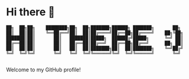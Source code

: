 # Hi there 👋


```
██╗  ██╗██╗    ████████╗██╗  ██╗███████╗██████╗ ███████╗       ██╗ 
██║  ██║██║    ╚══██╔══╝██║  ██║██╔════╝██╔══██╗██╔════╝    ██╗╚██╗
███████║██║       ██║   ███████║█████╗  ██████╔╝█████╗      ╚═╝ ██║
██╔══██║██║       ██║   ██╔══██║██╔══╝  ██╔══██╗██╔══╝      ██╗ ██║
██║  ██║██║       ██║   ██║  ██║███████╗██║  ██║███████╗    ╚═╝██╔╝
╚═╝  ╚═╝╚═╝       ╚═╝   ╚═╝  ╚═╝╚══════╝╚═╝  ╚═╝╚══════╝       ╚═╝ 
                                                                   

````


Welcome to my GitHub profile!




<!--

**sgrunber/sgrunber** is a ✨ _special_ ✨ repository because its `README.md` (this file) appears on your GitHub profile.

Here are some ideas to get you started:

- 🔭 I’m currently working on ...
- 🌱 I’m currently learning ...
- 👯 I’m looking to collaborate on ...
- 🤔 I’m looking for help with ...
- 💬 Ask me about ...
- 📫 How to reach me: ...
- 😄 Pronouns: ...
- ⚡ Fun fact: ...
-->
